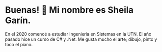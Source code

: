 # Buenas! 👋 Mi nombre es Sheila Garín. 
En el 2020 comencé a estudiar Ingenieria en Sistemas en la UTN. 
El año pasado hice un curso de C# y .Net.
Me gusta mucho el arte; dibujo, pinto y toco el piano.
